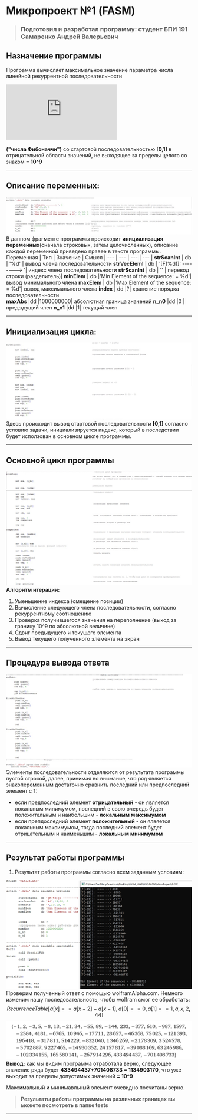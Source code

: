   # **Микропроект №1 (FASM)**
  > ### Подготовил и разработал программу: **студент БПИ 191 Самаренко Андрей Валерьевич**
  ## **Назначение программы**
Программа вычисляет максимальное значение параметра числа линейной рекуррентной последовательности 

![equatstion](https://latex.codecogs.com/gif.latex?f%28n%29%20%3D%20f%28n&plus;2%29%20-%20f%28%20n&plus;1%29%20%2C%20n%20%5Cleq%20-2)

**("числа Фибоначчи")** со стартовой последовательностью **[0,1]** в отрицательной области значений, не выходящее за пределы целого со знаком  **= 10^9**
***
## **Описание переменных:**
![Описание переменных](img/variables.png "Инициализируем переменные для последующего использования внутри программы")​
В данном фрагменте программы происходит **инициализация переменных**(сначала строковых, затем целочисленных), описание каждой переменной приведено правее в тексте программы.
Переменная | Тип | Значение | Смысл |
--- | --- | --- | --- |
**strScanInt** | db | '%d' | вывод члена последовательности
**strVecElemI** | db | '[F(%d)]: --------> '| индекс члена последовательности
**strScanInt** | db | '' | перевод строки (разделитель)|
**minElem**    | db |'Min Element of the sequence: = %d'| вывод минимального члена
**maxElem**    |  db |'Max Element of the sequence: = %d'| вывод максимального члена
**index**       | dd |?| хранение порядка последовательности              
**maxAbs**       |dd |1000000000| абсолютная граница значений
**n_n0**         |dd |0 | предыдущий член
**n_n1**         |dd |1| текущий член
***
## **Инициализация цикла:**
![Первые элементы](img/init.png "Происходит вывод стартовой последовательности")​
Здесь происходит вывод стартовой последовательности **[0,1]** согласно условию задачи, инициализируется индекс, который в последствии будет исползован в основном цикле программы.
***
## **Основной цикл программы**
![](img/firstLoop.png)
![](img/secondLoop.png)
**Алгоритм итерации:**
1.  Уменьшение индекса (смещение позиции)
2.  Вычисление следующего члена последовательности, согласно рекуррентному соотношению
3.  Проверка получившегося значения на переполнение (выход за границу 10^9 по абсолютной величине)
4.  Сдвиг предыдущего и текущего элемента
5.  Вывод текущего полученного элемента на экран
***
## **Процедура вывода ответа**
![](img/output.png)
Элементы последовательности отделяются от результата программы пустой строкой, далее, принимая во внимание, что ряд является знакопеременным достаточно сравнить последний или предпоследний элемент с 1:
*  если предпоследний элемент **отрицательный** - он является локальным минимумом, последний в свою очередь будет положительным и наибольшим - **локальным максимумом**
*  если препдоследний элемент **положительный** - он ялвяется локальным максимумом, тогда последний элемент будет отрицательным и наименьшим - **локальным минимумом**
***
## **Результат работы программы**
1. Результат работы программы согласно всем заданным условиям:
   
![](img/output1.png)
Проверим полученный ответ с помощью wolframAlpha.com. Немного изменим нашу последовательность, чтобы wolfram смог ее обработать:
$$
RecurrenceTable[{a[x] == a[x-2] - a[x-1], a[0] == 0, a[1] == 1}, a, {x, 2,44}]
$$
![](img/outputCorrect.png)
**Вывод:** как мы видим программа отработала верно, следующее значение ряда будет **433494437+701408733 = 1134903170**,  что уже выходит за пределы допустимых значений **=  10^9**

Максимальный и минимавльный элемент очевидно посчитаны верно.

> **Результаты работы программы на различных границах вы можете посмотреть в папке tests**
***